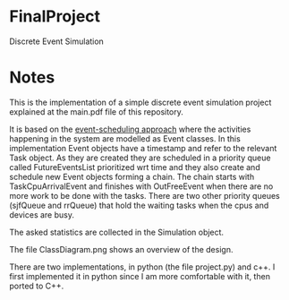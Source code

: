 # FinalProject
Discrete Event Simulation

# Notes
This is the implementation of a simple discrete event simulation project explained at the main.pdf file of this repository. 


It is based on the [event-scheduling approach](https://en.wikipedia.org/wiki/Discrete_event_simulation) where the activities happening in the system are modelled as Event classes. 
In this implementation Event objects have a timestamp and refer to the relevant Task object. As they are created they are scheduled in a priority queue called FutureEventsList prioritized wrt time and they also create and schedule new Event objects forming a chain.
The chain starts with TaskCpuArrivalEvent and finishes with OutFreeEvent when there are no more work to be done with the tasks. There are two other priority queues (sjfQueue and rrQueue) that hold the waiting tasks when the cpus and devices are busy.

The asked statistics are collected in the Simulation object. 

The file ClassDiagram.png shows an overview of the design.

There are two implementations, in python (the file project.py) and c++. I first implemented it in python since I am more comfortable with it, then ported to C++.






